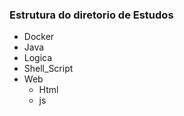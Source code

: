 ### Estrutura do diretorio de Estudos

* Docker
* Java
* Logica
* Shell_Script
* Web
	* Html
	* js

